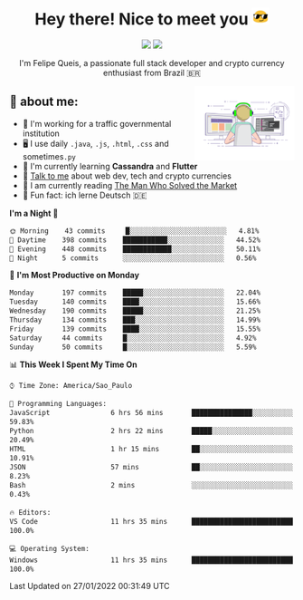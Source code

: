 
<h1 align="center">Hey there! Nice to meet you <img src="assets/sunglasses.gif" width="30"/></h1>

<p align="center">
  <a href="https://www.linkedin.com/in/fqueis"><img src="https://img.shields.io/badge/-LinkedIn-blue?style=flat&logo=Linkedin&logoColor=white" /></a>
  <a href="mailto:fqueis@gmail.com"><img src="https://img.shields.io/badge/-Gmail-c14438?style=flat&logo=Gmail&logoColor=white" /></a>
</p>

<p align="center">I'm Felipe Queis, a passionate full stack developer and crypto currency enthusiast from Brazil 🇧🇷</p>

<img width="35%" align="right" alt="fqueis" src="assets/profile.gif" /></p>

## 🤵 about me:

- 🏢 I'm working for a traffic governmental institution
- 🖥️ I use daily `.java`, `.js`, `.html`, `.css` and sometimes`.py`
- 🌱 I'm currently learning **Cassandra** and **Flutter**
- 💬 [Talk to me](https://github.com/fqueis/fqueis/discussions) about web dev, tech and crypto currencies
- 📖 I am currently reading [The Man Who Solved the Market](https://amzn.com/073521798X)
- 💭 Fun fact: ich lerne Deutsch 🇩🇪

<!--START_SECTION:waka-->
**I'm a Night 🦉** 

```text
🌞 Morning    43 commits     █░░░░░░░░░░░░░░░░░░░░░░░░   4.81% 
🌆 Daytime    398 commits    ███████████░░░░░░░░░░░░░░   44.52% 
🌃 Evening    448 commits    ████████████░░░░░░░░░░░░░   50.11% 
🌙 Night      5 commits      ░░░░░░░░░░░░░░░░░░░░░░░░░   0.56%

```
📅 **I'm Most Productive on Monday** 

```text
Monday       197 commits    █████░░░░░░░░░░░░░░░░░░░░   22.04% 
Tuesday      140 commits    ████░░░░░░░░░░░░░░░░░░░░░   15.66% 
Wednesday    190 commits    █████░░░░░░░░░░░░░░░░░░░░   21.25% 
Thursday     134 commits    ███░░░░░░░░░░░░░░░░░░░░░░   14.99% 
Friday       139 commits    ████░░░░░░░░░░░░░░░░░░░░░   15.55% 
Saturday     44 commits     █░░░░░░░░░░░░░░░░░░░░░░░░   4.92% 
Sunday       50 commits     █░░░░░░░░░░░░░░░░░░░░░░░░   5.59%

```


📊 **This Week I Spent My Time On** 

```text
⌚︎ Time Zone: America/Sao_Paulo

💬 Programming Languages: 
JavaScript               6 hrs 56 mins       ███████████████░░░░░░░░░░   59.83% 
Python                   2 hrs 22 mins       █████░░░░░░░░░░░░░░░░░░░░   20.49% 
HTML                     1 hr 15 mins        ██░░░░░░░░░░░░░░░░░░░░░░░   10.91% 
JSON                     57 mins             ██░░░░░░░░░░░░░░░░░░░░░░░   8.23% 
Bash                     2 mins              ░░░░░░░░░░░░░░░░░░░░░░░░░   0.43%

🔥 Editors: 
VS Code                  11 hrs 35 mins      █████████████████████████   100.0%

💻 Operating System: 
Windows                  11 hrs 35 mins      █████████████████████████   100.0%

```


 Last Updated on 27/01/2022 00:31:49 UTC
<!--END_SECTION:waka-->
